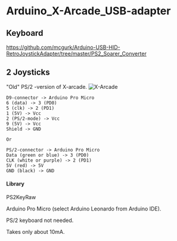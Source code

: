 # Arduino_X-Arcade_USB-adapter

## Keyboard
https://github.com/mcgurk/Arduino-USB-HID-RetroJoystickAdapter/tree/master/PS2_Soarer_Converter

## 2 Joysticks

"Old" PS/2 -version of X-arcade.
![X-Arcade](https://github.com/mcgurk/Arduino-USB-HID-RetroJoystickAdapter/raw/master/Images/x-arcade-dual-joystick.jpg)

```
D9-connector -> Arduino Pro Micro
6 (data) -> 3 (PD0)
5 (clk) -> 2 (PD1)
1 (5V) -> Vcc
2 (PS/2-mode) -> Vcc
9 (5V) -> Vcc
Shield -> GND

Or

PS/2-connector -> Arduino Pro Micro
Data (green or blue) -> 3 (PD0)
CLK (white or purple) -> 2 (PD1)
5V (red) -> 5V
GND (black) -> GND

```
#### Library
PS2KeyRaw

Arduino Pro Micro (select Arduino Leonardo from Arduino IDE).

PS/2 keyboard not needed.

Takes only about 10mA.



